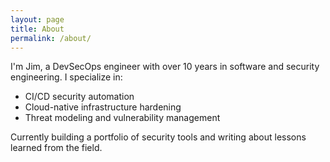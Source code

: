 ```yaml
---
layout: page
title: About
permalink: /about/
---
```


I'm Jim, a DevSecOps engineer with over 10 years in software and security engineering. I specialize in:

- CI/CD security automation
- Cloud-native infrastructure hardening
- Threat modeling and vulnerability management

Currently building a portfolio of security tools and writing about lessons learned from the field.

